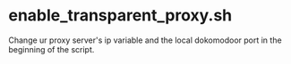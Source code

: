 # enable_transparent_proxy.sh


Change ur proxy server's ip variable and the local dokomodoor port in the beginning of the script.
